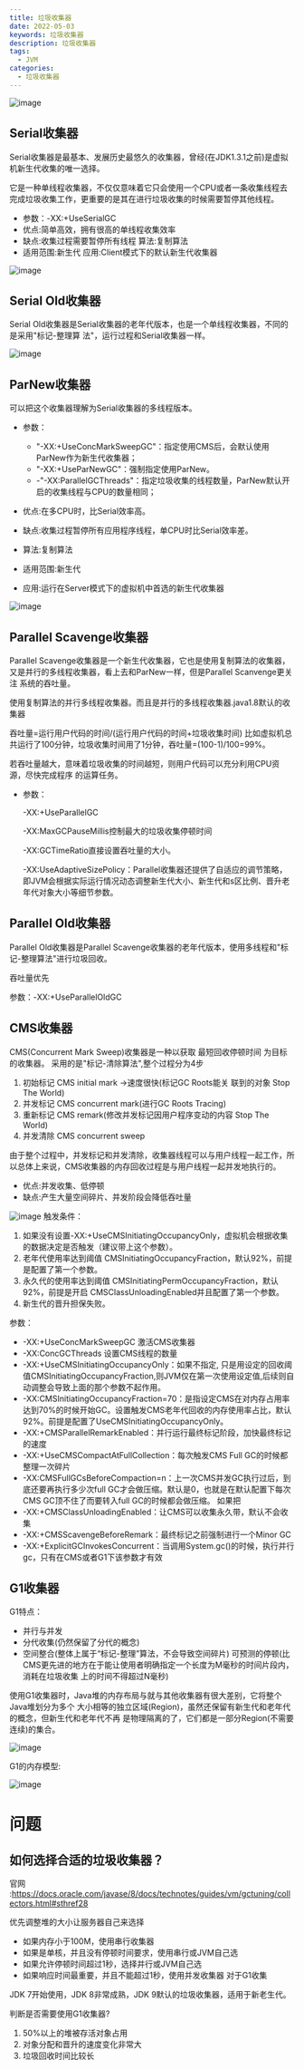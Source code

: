 ```yaml
---
title: 垃圾收集器
date: 2022-05-03
keywords: 垃圾收集器
description: 垃圾收集器
tags:
  - JVM
categories:
  - 垃圾收集器
---
```


![image](http://java-run-blog.oss-cn-zhangjiakou.aliyuncs.com/5b28f360bbd241cd8a26ff674f9f3ccd.png)

## Serial收集器 

Serial收集器是最基本、发展历史最悠久的收集器，曾经(在JDK1.3.1之前)是虚拟机新生代收集的唯一选择。

它是一种单线程收集器，不仅仅意味着它只会使用一个CPU或者一条收集线程去完成垃圾收集工作，更重要的是其在进行垃圾收集的时候需要暂停其他线程。
- 参数：-XX:+UseSerialGC
- 优点:简单高效，拥有很高的单线程收集效率
- 缺点:收集过程需要暂停所有线程 算法:复制算法
- 适用范围:新生代 应用:Client模式下的默认新生代收集器

![image](http://java-run-blog.oss-cn-zhangjiakou.aliyuncs.com/f9f71293d181412aa3189a08ad48ef1e.png)

## Serial Old收集器

 Serial Old收集器是Serial收集器的老年代版本，也是一个单线程收集器，不同的是采用"标记-整理算 法"，运行过程和Serial收集器一样。

 ![image](http://java-run-blog.oss-cn-zhangjiakou.aliyuncs.com/edafe3b45e1e4d42a6bad9a7d716de74.png)


## ParNew收集器

可以把这个收集器理解为Serial收集器的多线程版本。

- 参数：
  - "-XX:+UseConcMarkSweepGC"：指定使用CMS后，会默认使用ParNew作为新生代收集器；
  - "-XX:+UseParNewGC"：强制指定使用ParNew。
  - -"-XX:ParallelGCThreads"：指定垃圾收集的线程数量，ParNew默认开启的收集线程与CPU的数量相同；

- 优点:在多CPU时，比Serial效率高。
- 缺点:收集过程暂停所有应用程序线程，单CPU时比Serial效率差。 
- 算法:复制算法
- 适用范围:新生代
- 应用:运行在Server模式下的虚拟机中首选的新生代收集器

![image](http://java-run-blog.oss-cn-zhangjiakou.aliyuncs.com/8e861169a2c64b25bd6b022d0f62a5fe.png
)

## Parallel Scavenge收集器

Parallel Scavenge收集器是一个新生代收集器，它也是使用复制算法的收集器，又是并行的多线程收集器，看上去和ParNew一样，但是Parallel Scanvenge更关注 系统的吞吐量。

使用复制算法的并行多线程收集器。而且是并行的多线程收集器.java1.8默认的收集器

吞吐量=运行用户代码的时间/(运行用户代码的时间+垃圾收集时间)
比如虚拟机总共运行了100分钟，垃圾收集时间用了1分钟，吞吐量=(100-1)/100=99%。

若吞吐量越大，意味着垃圾收集的时间越短，则用户代码可以充分利用CPU资源，尽快完成程序 的运算任务。

- 参数：

    -XX:+UseParallelGC

    -XX:MaxGCPauseMillis控制最大的垃圾收集停顿时间
    
    -XX:GCTimeRatio直接设置吞吐量的大小。

    -XX:UseAdaptiveSizePolicy：Parallel收集器还提供了自适应的调节策略，即JVM会根据实际运行情况动态调整新生代大小、新生代和s区比例、晋升老年代对象大小等细节参数。


## Parallel Old收集器

Parallel Old收集器是Parallel Scavenge收集器的老年代版本，使用多线程和"标记-整理算法"进行垃圾回收。

吞吐量优先

参数：-XX:+UseParallelOldGC

## CMS收集器

CMS(Concurrent Mark Sweep)收集器是一种以获取 最短回收停顿时间 为目标的收集器。
采用的是"标记-清除算法",整个过程分为4步
1. 初始标记 CMS initial mark ->速度很快(标记GC Roots能关 联到的对象 Stop The World)
3. 并发标记 CMS concurrent mark(进行GC Roots Tracing)           
4. 重新标记 CMS remark(修改并发标记因用户程序变动的内容 Stop The World) 		           	
5. 并发清除 CMS concurrent sweep

由于整个过程中，并发标记和并发清除，收集器线程可以与用户线程一起工作，所以总体上来说，CMS收集器的内存回收过程是与用户线程一起并发地执行的。

- 优点:并发收集、低停顿 
- 缺点:产生大量空间碎片、并发阶段会降低吞吐量

![image](http://java-run-blog.oss-cn-zhangjiakou.aliyuncs.com/4ae6ffb0369f41d0a18ba33008b8f2fc.png
)
触发条件：
1. 如果没有设置-XX:+UseCMSInitiatingOccupancyOnly，虚拟机会根据收集的数据决定是否触发（建议带上这个参数）。
2. 老年代使用率达到阈值 CMSInitiatingOccupancyFraction，默认92%，前提是配置了第一个参数。
3. 永久代的使用率达到阈值 CMSInitiatingPermOccupancyFraction，默认92%，前提是开启 CMSClassUnloadingEnabled并且配置了第一个参数。
4. 新生代的晋升担保失败。

参数：
- -XX:+UseConcMarkSweepGC 激活CMS收集器
- -XX:ConcGCThreads 设置CMS线程的数量
- -XX:+UseCMSInitiatingOccupancyOnly：如果不指定, 只是用设定的回收阈值CMSInitiatingOccupancyFraction,则JVM仅在第一次使用设定值,后续则自动调整会导致上面的那个参数不起作用。
- -XX:CMSInitiatingOccupancyFraction=70：是指设定CMS在对内存占用率达到70%的时候开始GC。设置触发CMS老年代回收的内存使用率占比，默认92%。前提是配置了UseCMSInitiatingOccupancyOnly。
- -XX:+CMSParallelRemarkEnabled：并行运行最终标记阶段，加快最终标记的速度
- -XX:+UseCMSCompactAtFullCollection：每次触发CMS Full GC的时候都整理一次碎片
- -XX:CMSFullGCsBeforeCompaction=n：上一次CMS并发GC执行过后，到底还要再执行多少次full GC才会做压缩。默认是0，也就是在默认配置下每次CMS GC顶不住了而要转入full GC的时候都会做压缩。 如果把
- -XX:+CMSClassUnloadingEnabled：让CMS可以收集永久带，默认不会收集
- -XX:+CMSScavengeBeforeRemark：最终标记之前强制进行一个Minor GC
- -XX:+ExplicitGCInvokesConcurrent：当调用System.gc()的时候，执行并行gc，只有在CMS或者G1下该参数才有效

## G1收集器

G1特点：
- 并行与并发
- 分代收集(仍然保留了分代的概念)
- 空间整合(整体上属于“标记-整理”算法，不会导致空间碎片) 可预测的停顿(比CMS更先进的地方在于能让使用者明确指定一个长度为M毫秒的时间片段内，消耗在垃圾收集 上的时间不得超过N毫秒)

使用G1收集器时，Java堆的内存布局与就与其他收集器有很大差别，它将整个Java堆划分为多个 大小相等的独立区域(Region)，虽然还保留有新生代和老年代的概念，但新生代和老年代不再 是物理隔离的了，它们都是一部分Region(不需要连续)的集合。

![image](http://java-run-blog.oss-cn-zhangjiakou.aliyuncs.com/a5c101afd788485998c7a8ead20adb3f.png)

G1的内存模型:

![image](http://java-run-blog.oss-cn-zhangjiakou.aliyuncs.com/file/fe0016ea68af43778e24dea81b6be4da)


# 问题

## 如何选择合适的垃圾收集器？

官网 :https://docs.oracle.com/javase/8/docs/technotes/guides/vm/gctuning/collectors.html#sthref28

优先调整堆的大小让服务器自己来选择

- 如果内存小于100M，使用串行收集器 
- 如果是单核，并且没有停顿时间要求，使用串行或JVM自己选 
- 如果允许停顿时间超过1秒，选择并行或JVM自己选 
- 如果响应时间最重要，并且不能超过1秒，使用并发收集器 对于G1收集

JDK 7开始使用，JDK 8非常成熟，JDK 9默认的垃圾收集器，适用于新老生代。

判断是否需要使用G1收集器?
1. 50%以上的堆被存活对象占用
2. 对象分配和晋升的速度变化非常大
3. 垃圾回收时间比较长


